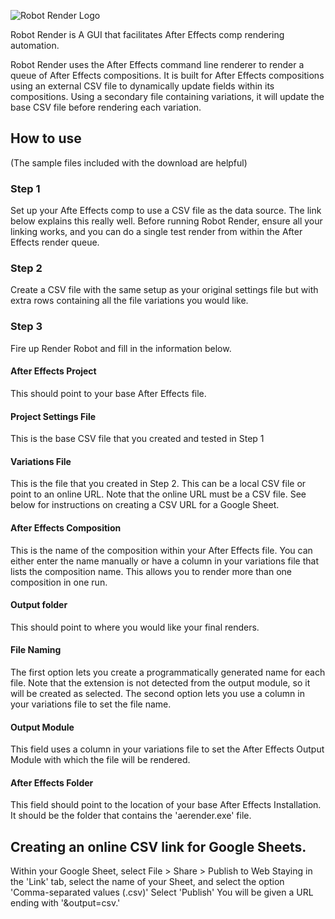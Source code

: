![Robot Render Logo](https://cdn.myportfolio.com/e297cf82-f515-476d-ab0e-bf9fc0fb3342/0e830878-2385-4b0b-a156-bbd9ca10c35b_rw_1920.png?h=463de7de87dbe7e1c2881942c4be4a80)

Robot Render is A GUI that facilitates After Effects comp rendering automation. 

Robot Render uses the After Effects command line renderer to render a queue of After Effects compositions. It is built for After Effects compositions using an external CSV file to dynamically update fields within its compositions. Using a secondary file containing variations, it will update the base CSV file before rendering each variation.

## How to use
(The sample files included with the download are helpful)
### Step 1
Set up your Afte Effects comp to use a CSV file as the data source. The link below explains this really well. Before running Robot Render, ensure all your linking works, and you can do a single test render from within the After Effects render queue.
### Step 2
Create a CSV file with the same setup as your original settings file but with extra rows containing all the file variations you would like.
### Step 3
Fire up Render Robot and fill in the information below.
#### After Effects Project
This should point to your base After Effects file. 
#### Project Settings File
This is the base CSV file that you created and tested in Step 1
#### Variations File
This is the file that you created in Step 2. This can be a local CSV file or point to an online URL. Note that the online URL must be a CSV file. See below for instructions on creating a CSV URL for a Google Sheet.
#### After Effects Composition
This is the name of the composition within your After Effects file. You can either enter the name manually or have a column in your variations file that lists the composition name. This allows you to render more than one composition in one run.
#### Output folder
This should point to where you would like your final renders.
#### File Naming
The first option lets you create a programmatically generated name for each file. Note that the extension is not detected from the output module, so it will be created as selected.
The second option lets you use a column in your variations file to set the file name.
#### Output Module
This field uses a column in your variations file to set the After Effects Output Module with which the file will be rendered. 
#### After Effects Folder
This field should point to the location of your base After Effects Installation. It should be the folder that contains the 'aerender.exe' file.​​​​​​​
## Creating an online CSV link for Google Sheets.
Within your Google Sheet, select File > Share > Publish to Web
Staying in the 'Link' tab, select the name of your Sheet, and select the option 'Comma-separated values (.csv)'
Select 'Publish'
You will be given a URL ending with '&output=csv.' 
